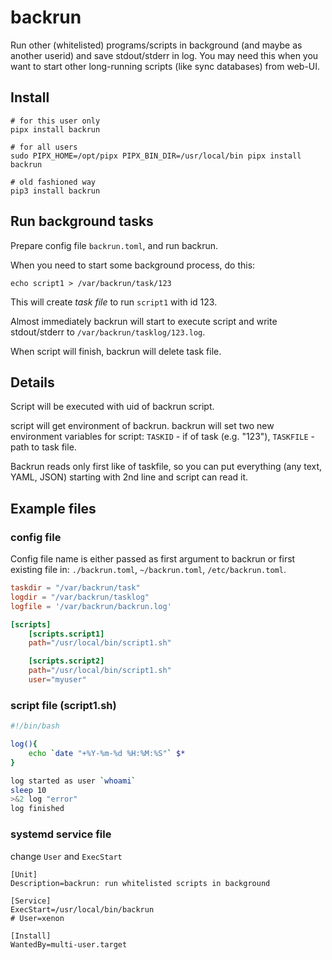 # backrun
Run other (whitelisted) programs/scripts in background (and maybe as another userid) and save stdout/stderr in log. You may need this when you want to start other long-running scripts (like sync databases) from web-UI.

## Install
~~~
# for this user only
pipx install backrun

# for all users
sudo PIPX_HOME=/opt/pipx PIPX_BIN_DIR=/usr/local/bin pipx install backrun

# old fashioned way
pip3 install backrun
~~~~

## Run background tasks

Prepare config file `backrun.toml`, and run backrun. 

When you need to start some background process, do this:
~~~
echo script1 > /var/backrun/task/123
~~~

This will create *task file* to run `script1` with id 123.

Almost immediately backrun will start to execute script and write stdout/stderr to `/var/backrun/tasklog/123.log`.

When script will finish, backrun will delete task file.

## Details
Script will be executed with uid of backrun script.

script will get environment of backrun. backrun will set two new environment variables for script:
`TASKID` - if of task (e.g. "123"), `TASKFILE` - path to task file.

Backrun reads only first like of taskfile, so you can put everything (any text, YAML, JSON) starting with 2nd line and script can read it.


## Example files

### config file
Config file name is either passed as first argument to backrun or first existing file in: `./backrun.toml`, `~/backrun.toml`, `/etc/backrun.toml`.

~~~toml
taskdir = "/var/backrun/task"
logdir = "/var/backrun/tasklog"
logfile = '/var/backrun/backrun.log'

[scripts]
    [scripts.script1]
    path="/usr/local/bin/script1.sh"

    [scripts.script2]
    path="/usr/local/bin/script1.sh"
    user="myuser"
~~~

### script file (script1.sh)
~~~bash
#!/bin/bash

log(){
    echo `date "+%Y-%m-%d %H:%M:%S"` $*
}

log started as user `whoami`
sleep 10
>&2 log "error"
log finished
~~~

### systemd service file
change `User` and `ExecStart` 

~~~
[Unit]
Description=backrun: run whitelisted scripts in background

[Service]
ExecStart=/usr/local/bin/backrun
# User=xenon

[Install]
WantedBy=multi-user.target
~~~
